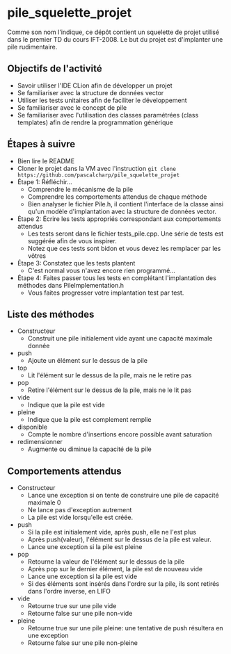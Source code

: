 # pile_squelette_projet
Comme son nom l'indique, ce dépôt contient un squelette de projet utilisé dans le premier TD du cours IFT-2008.  Le but du projet est d'implanter une pile rudimentaire.

## Objectifs de l'activité

- Savoir utiliser l'IDE CLion afin de développer un projet
- Se familiariser avec la structure de données vector
- Utiliser les tests unitaires afin de faciliter le développement
- Se familiariser avec le concept de pile
- Se familiariser avec l'utilisation des classes paramétrées (class templates) afin de rendre la programmation générique 

## Étapes à suivre

- Bien lire le README
- Cloner le projet dans la VM avec l'instruction 
  ```git clone https://github.com/pascalcharp/pile_squelette_projet```
- Étape 1: Réfléchir...
  - Comprendre le mécanisme de la pile
  - Comprendre les comportements attendus de chaque méthode
  - Bien analyser le fichier Pile.h, il contient l'interface de la classe ainsi qu'un modèle d'implantation avec la structure de données vector.
- Étape 2: Écrire les tests appropriés correspondant aux comportements attendus
  - Les tests seront dans le fichier tests_pile.cpp.  Une série de tests est suggérée afin de vous inspirer.
  - Notez que ces tests sont bidon et vous devez les remplacer par les vôtres
- Étape 3: Constatez que les tests plantent
  - C'est normal vous n'avez encore rien programmé...
- Étape 4: Faites passer tous les tests en complétant l'implantation des méthodes dans PileImplementation.h
  - Vous faites progresser votre implantation test par test. 

## Liste des méthodes

- Constructeur
  - Construit une pile initialement vide ayant une capacité maximale donnée 
- push  
  - Ajoute un élément sur le dessus de la pile
- top
  - Lit l'élément sur le dessus de la pile, mais ne le retire pas
- pop
  - Retire l'élément sur le dessus de la pile, mais ne le lit pas
- vide
  - Indique que la pile est vide
- pleine
  - Indique que la pile est complement remplie
- disponible
  - Compte le nombre d'insertions encore possible avant saturation
- redimensionner
  - Augmente ou diminue la capacité de la pile

## Comportements attendus

- Constructeur
  - Lance une exception si on tente de construire une pile de capacité maximale 0
  - Ne lance pas d'exception autrement
  - La pile est vide lorsqu'elle est créée.
- push
  - Si la pile est initialement vide, après push, elle ne l'est plus
  - Après push(valeur), l'élément sur le dessus de la pile est valeur.
  - Lance une exception si la pile est pleine
- pop
  - Retourne la valeur de l'élément sur le dessus de la pile
  - Après pop sur le dernier élément, la pile est de nouveau vide
  - Lance une exception si la pile est vide
  - Si des éléments sont insérés dans l'ordre sur la pile, ils sont retirés dans l'ordre inverse, en LIFO
- vide
  - Retourne true sur une pile vide
  - Retourne false sur une pile non-vide
- pleine
  - Retourne true sur une pile pleine: une tentative de push résultera en une exception
  - Retourne false sur une pile non-pleine